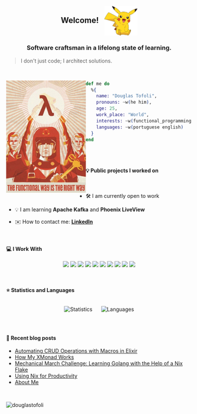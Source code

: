 <h2>
  <p align="center">
    Welcome!&nbsp;&nbsp;
    <img align="center"
      src="https://github.com/douglastofoli/douglastofoli/blob/main/assets/pikachu.png" 
      height="80px"
      alt="Pikachu said welcome!"
    />
  </p>
</h2>

<h3 align="center">Software craftsman in a lifelong state of learning.</h3>

> I don't just code; I architect solutions.

<br>

<img src="https://github.com/douglastofoli/douglastofoli/blob/main/assets/functional.jpg"
     alt="Functional way is the right way"
     height="305px"
     align="left" />

```elixir
def me do
  %{
    name: "Douglas Tofoli",
    pronouns: ~w(he him),
    age: 25,
    work_place: "World",
    interests: ~w(functional_programming open_source emacs nix),
    languages: ~w(portuguese english)
  }
end
```

<br> <br>

#### 💡 Public projects I worked on

<br>

- 🛠️ I am currently open to work

- 💡 I am learning **Apache Kafka** and **Phoenix LiveView**

- ✉️ How to contact me: **[LinkedIn](https://www.linkedin.com/in/douglastofoli/)**

<br>

#### 💻 I Work With

<p align="center">
  <img src="https://img.shields.io/badge/elixir-674773.svg?&style=for-the-badge&logo=elixir&logoColor=white" height="25"/>
  <img src="https://img.shields.io/badge/javascript-f7df1e.svg?&style=for-the-badge&logo=javascript&logoColor=white" height="25"/>
  <img src="https://img.shields.io/badge/typescript-3178c6.svg?&style=for-the-badge&logo=typescript&logoColor=white" height="25"/>
  <img src="https://img.shields.io/badge/php-787cb5.svg?&style=for-the-badge&logo=php&logoColor=white" height="25"/>
  <img src="https://img.shields.io/badge/graphql-DE33A6.svg?&style=for-the-badge&logo=graphql&logoColor=white" height="25"/>
  <img src="https://img.shields.io/badge/Apache%20Kafka-000000.svg?&style=for-the-badge&logo=apachekafka&logoColor=white" height="25"/>
  <img src="https://img.shields.io/badge/postgresql-2f6792.svg?&style=for-the-badge&logo=postgresql&logoColor=white" height="25"/>
  <img src="https://img.shields.io/badge/docker-2391e6.svg?&style=for-the-badge&logo=docker&logoColor=white" height="25"/>
  <img src="https://img.shields.io/badge/jira-2684ff.svg?&style=for-the-badge&logo=jira&logoColor=white" height="25"/>
  <img src="https://img.shields.io/badge/jenkins-D33834.svg?&style=for-the-badge&logo=jenkins&logoColor=white" height="25"/>
</p>

<br>

#### ⭐ Statistics and Languages

<p align="center">
  <img src="https://github-readme-stats-3bcyu11gi-douglastofoli.vercel.app/api?username=douglastofoli&show_icons=true&theme=dracula" alt="Statistics" style="max-width: 100%; height: auto; margin: 10px;"> 
  <img src="https://github-readme-stats-3bcyu11gi-douglastofoli.vercel.app/api/top-langs/?username=douglastofoli&layout=compact&hide=css,html,blade&theme=dracula" alt="Languages" style="max-width: 100%; height: auto; margin: 10px;">
</p>

<br>

#### :pencil: Recent blog posts

<!-- BLOG-POST-LIST:START -->
- [Automating CRUD Operations with Macros in Elixir](https://douglastofoli.dev/posts/automating-crud-operations-with-macros-in-elixir/)
- [How My XMonad Works](https://douglastofoli.dev/posts/how-my-xmonad-works/)
- [Mechanical March Challenge: Learning Golang with the Help of a Nix Flake](https://douglastofoli.dev/posts/exercism-and-the-mechanical-march/)
- [Using Nix for Productivity](https://douglastofoli.dev/posts/using-nix-for-productivity/)
- [About Me](https://douglastofoli.dev/about/)
<!-- BLOG-POST-LIST:END -->

<br>

<p align="left"> 
  <img src="https://komarev.com/ghpvc/?username=douglastofoli" alt="douglastofoli" /> 
</p>
